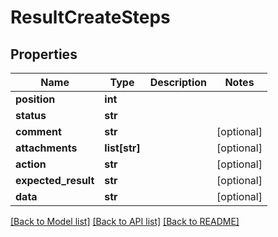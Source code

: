 # ResultCreateSteps

## Properties
Name | Type | Description | Notes
------------ | ------------- | ------------- | -------------
**position** | **int** |  | 
**status** | **str** |  | 
**comment** | **str** |  | [optional] 
**attachments** | **list[str]** |  | [optional] 
**action** | **str** |  | [optional] 
**expected_result** | **str** |  | [optional] 
**data** | **str** |  | [optional] 

[[Back to Model list]](../README.md#documentation-for-models) [[Back to API list]](../README.md#documentation-for-api-endpoints) [[Back to README]](../README.md)

